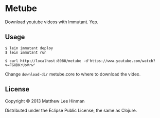 # Metube

Download youtube videos with Immutant. Yep.

## Usage

```
$ lein immutant deploy
$ lein immutant run
```

```
$ curl http://localhost:8080/metube -d'https://www.youtube.com/watch?v=FGXDKrUoVrw'
```

Change `download-dir` metube.core to where to download the video.

## License

Copyright © 2013 Matthew Lee Hinman

Distributed under the Eclipse Public License, the same as Clojure.
